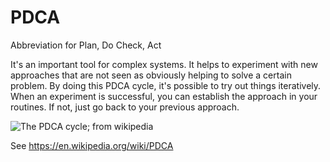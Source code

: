 # PDCA

Abbreviation for Plan, Do Check, Act

It's an important tool for complex systems. It helps to experiment with
new approaches that are not seen as obviously helping to solve a certain problem.
By doing this PDCA cycle, it's possible to try out things iteratively.
When an experiment is successful, you can establish the approach in your
routines. If not, just go back to your previous approach.

![The PDCA cycle; from wikipedia](https://upload.wikimedia.org/wikipedia/commons/thumb/7/7a/PDCA_Cycle.svg/700px-PDCA_Cycle.svg.png)

See https://en.wikipedia.org/wiki/PDCA
